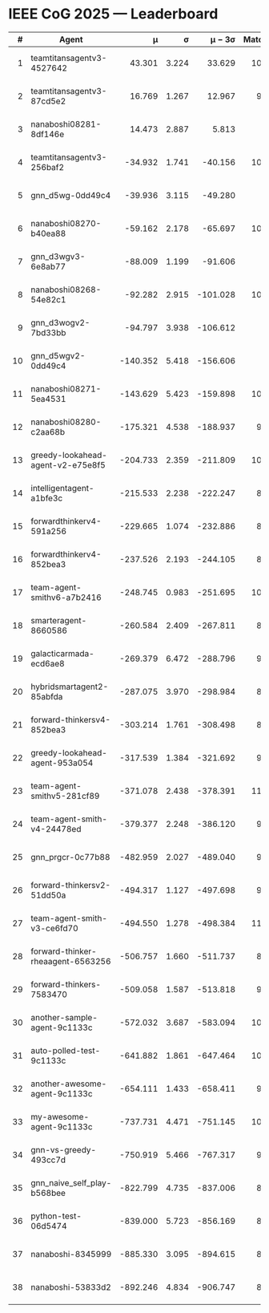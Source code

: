 # IEEE CoG 2025 — Leaderboard

| # | Agent | μ | σ | μ − 3σ | Matches | Updated |
|---:|---|---:|---:|---:|---:|---|
| 1 | teamtitansagentv3-4527642 | 43.301 | 3.224 | 33.629 | 10736 | 2025-08-31 10:46 |
| 2 | teamtitansagentv3-87cd5e2 | 16.769 | 1.267 | 12.967 | 9638 | 2025-08-31 10:46 |
| 3 | nanaboshi08281-8df146e | 14.473 | 2.887 | 5.813 | 396 | 2025-08-31 10:46 |
| 4 | teamtitansagentv3-256baf2 | -34.932 | 1.741 | -40.156 | 10614 | 2025-08-31 10:46 |
| 5 | gnn_d5wg-0dd49c4 | -39.936 | 3.115 | -49.280 | 240 | 2025-08-31 10:46 |
| 6 | nanaboshi08270-b40ea88 | -59.162 | 2.178 | -65.697 | 10560 | 2025-08-31 10:46 |
| 7 | gnn_d3wgv3-6e8ab77 | -88.009 | 1.199 | -91.606 | 278 | 2025-08-31 10:46 |
| 8 | nanaboshi08268-54e82c1 | -92.282 | 2.915 | -101.028 | 10160 | 2025-08-31 10:46 |
| 9 | gnn_d3wogv2-7bd33bb | -94.797 | 3.938 | -106.612 | 434 | 2025-08-31 10:46 |
| 10 | gnn_d5wgv2-0dd49c4 | -140.352 | 5.418 | -156.606 | 306 | 2025-08-31 10:46 |
| 11 | nanaboshi08271-5ea4531 | -143.629 | 5.423 | -159.898 | 10598 | 2025-08-31 10:46 |
| 12 | nanaboshi08280-c2aa68b | -175.321 | 4.538 | -188.937 | 9998 | 2025-08-31 10:46 |
| 13 | greedy-lookahead-agent-v2-e75e8f5 | -204.733 | 2.359 | -211.809 | 10450 | 2025-08-31 10:46 |
| 14 | intelligentagent-a1bfe3c | -215.533 | 2.238 | -222.247 | 8604 | 2025-08-31 10:46 |
| 15 | forwardthinkerv4-591a256 | -229.665 | 1.074 | -232.886 | 8563 | 2025-08-31 10:46 |
| 16 | forwardthinkerv4-852bea3 | -237.526 | 2.193 | -244.105 | 8579 | 2025-08-31 10:46 |
| 17 | team-agent-smithv6-a7b2416 | -248.745 | 0.983 | -251.695 | 10940 | 2025-08-31 10:46 |
| 18 | smarteragent-8660586 | -260.584 | 2.409 | -267.811 | 8517 | 2025-08-31 10:46 |
| 19 | galacticarmada-ecd6ae8 | -269.379 | 6.472 | -288.796 | 9600 | 2025-08-31 10:46 |
| 20 | hybridsmartagent2-85abfda | -287.075 | 3.970 | -298.984 | 8991 | 2025-08-31 10:46 |
| 21 | forward-thinkersv4-852bea3 | -303.214 | 1.761 | -308.498 | 8254 | 2025-08-31 10:46 |
| 22 | greedy-lookahead-agent-953a054 | -317.539 | 1.384 | -321.692 | 9498 | 2025-08-31 10:46 |
| 23 | team-agent-smithv5-281cf89 | -371.078 | 2.438 | -378.391 | 11140 | 2025-08-31 10:46 |
| 24 | team-agent-smith-v4-24478ed | -379.377 | 2.248 | -386.120 | 9918 | 2025-08-31 10:46 |
| 25 | gnn_prgcr-0c77b88 | -482.959 | 2.027 | -489.040 | 9430 | 2025-08-31 10:46 |
| 26 | forward-thinkersv2-51dd50a | -494.317 | 1.127 | -497.698 | 9336 | 2025-08-31 10:46 |
| 27 | team-agent-smith-v3-ce6fd70 | -494.550 | 1.278 | -498.384 | 11318 | 2025-08-31 10:46 |
| 28 | forward-thinker-rheaagent-6563256 | -506.757 | 1.660 | -511.737 | 8884 | 2025-08-31 10:46 |
| 29 | forward-thinkers-7583470 | -509.058 | 1.587 | -513.818 | 9700 | 2025-08-31 10:46 |
| 30 | another-sample-agent-9c1133c | -572.032 | 3.687 | -583.094 | 10260 | 2025-08-31 10:46 |
| 31 | auto-polled-test-9c1133c | -641.882 | 1.861 | -647.464 | 10540 | 2025-08-31 10:46 |
| 32 | another-awesome-agent-9c1133c | -654.111 | 1.433 | -658.411 | 9820 | 2025-08-31 10:46 |
| 33 | my-awesome-agent-9c1133c | -737.731 | 4.471 | -751.145 | 10400 | 2025-08-31 10:46 |
| 34 | gnn-vs-greedy-493cc7d | -750.919 | 5.466 | -767.317 | 9060 | 2025-08-31 10:46 |
| 35 | gnn_naive_self_play-b568bee | -822.799 | 4.735 | -837.006 | 8680 | 2025-08-31 10:46 |
| 36 | python-test-06d5474 | -839.000 | 5.723 | -856.169 | 8820 | 2025-08-31 10:46 |
| 37 | nanaboshi-8345999 | -885.330 | 3.095 | -894.615 | 8650 | 2025-08-31 10:46 |
| 38 | nanaboshi-53833d2 | -892.246 | 4.834 | -906.747 | 8120 | 2025-08-31 10:46 |
